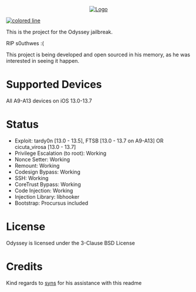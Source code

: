 <center>
  <a href="#"><img src="https://i.imgur.com/hDqP9sV.png" alt="Logo"></a>
</center>

<a href="#"><img src="https://i.imgur.com/y4oV9VV.png" alt="colored line"></a>

This is the project for the Odyssey jailbreak.

RIP s0uthwes :(

This project is being developed and open sourced in his memory, as he was interested in seeing it happen.

# Supported Devices

All A9-A13 devices on iOS 13.0-13.7

# Status

* Exploit: tardy0n [13.0 - 13.5], FTSB [13.0 - 13.7 on A9-A13] OR cicuta_virosa [13.0 - 13.7]
* Privilege Escalation (to root): Working 
* Nonce Setter: Working 
* Remount: Working 
* Codesign Bypass: Working 
* SSH: Working
* CoreTrust Bypass: Working
* Code Injection: Working
* Injection Library: libhooker
* Bootstrap: Procursus included

# License

Odyssey is licensed under the 3-Clause BSD License

# Credits

Kind regards to [syns](https://github.com/syns) for his assistance with this readme
